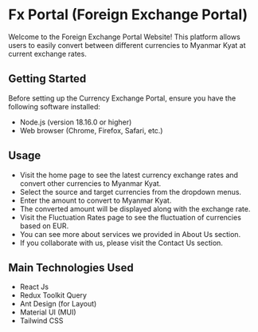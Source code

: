 # Fx Portal (Foreign Exchange Portal)
Welcome to the Foreign Exchange Portal Website! This platform allows users to easily convert between different currencies to Myanmar Kyat at current exchange rates.

## Getting Started
Before setting up the Currency Exchange Portal, ensure you have the following software installed:

+ Node.js (version 18.16.0 or higher)
+ Web browser (Chrome, Firefox, Safari, etc.)

## Usage
+ Visit the home page to see the latest currency exchange rates and convert other currencies to Myanmar Kyat.
+ Select the source and target currencies from the dropdown menus.
+ Enter the amount to convert to Myanmar Kyat.
+ The converted amount will be displayed along with the exchange rate.
+ Visit the Fluctuation Rates page to see the fluctuation of currencies based on EUR.
+ You can see more about services we provided in About Us section.
+ If you collaborate with us, please visit the Contact Us section.

## Main Technologies Used
+ React Js
+ Redux Toolkit Query
+ Ant Design (for Layout)
+ Material UI (MUI)
+ Tailwind CSS
